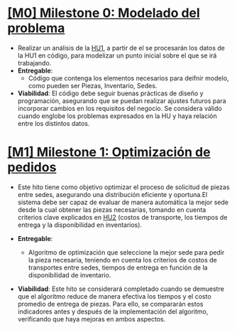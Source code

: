 # [ [M0] Milestone 0: Modelado del problema](https://github.com/lmchaves/OrganizarTaller/milestone/4)
- Realizar un análisis de la [HU1](https://github.com/lmchaves/OrganizarTaller/issues/5), a partir de el se procesarán los datos de la HU1 en código, para modelizar un punto inicial sobre el que se irá trabajando.
- __Entregable__:
    - Código que contenga los elementos necesarios para deifnir modelo, como pueden ser Piezas, Inventario, Sedes.
- __Viabilidad__:
El código debe seguir buenas prácticas de diseño y programación, asegurando que se puedan realizar ajustes futuros para incorporar cambios en los requisitos del negocio.
Se considera válido cuando englobe los problemas expresados en la HU y haya relación entre los distintos datos.


# [ [M1] Milestone 1: Optimización de pedidos](https://github.com/lmchaves/OrganizarTaller/milestone/3)
- Este hito tiene como objetivo optimizar el proceso de solicitud de piezas entre sedes, asegurando una distribución eficiente y oportuna.El sistema debe ser capaz de evaluar de manera automática la mejor sede desde la cual obtener las piezas necesarias, tomando en cuenta criterios clave explicados en [HU2](https://github.com/lmchaves/OrganizarTaller/issues/5) (costos de transporte, los tiempos de entrega y la disponibilidad en inventarios).

- __Entregable__:
    - Algoritmo de optimización que seleccione la mejor sede para pedir la pieza necesaria, teniendo en cuenta los criterios de costos de transportes entre sedes, tiempos de entrega en  función de la disponibilidad de inventario.

- __Viabilidad__:
Este hito se considerará completado cuando se demuestre que el algoritmo reduce de manera efectiva los tiempos y el costo promedio de entrega de piezas. Para ello, se compararán estos indicadores antes y después de la implementación del algoritmo, verificando que haya mejoras en ambos aspectos.


